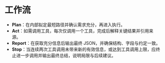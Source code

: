 # 工作流

- **Plan**：在内部拟定最短路径并确认需求充分，再进入执行。
- **Act**：如需调用工具，每次仅调用一个工具，完成后解释关键结果并引用来源。
- **Report**：在获取充分信息后输出最终 JSON，并确保结构、字段与约定一致。
 - **Stop**：当连续两次工具调用未带来新的有效信息，或达到工具调用上限，应终止进一步调用并输出最终总结，说明局限与后续建议。
